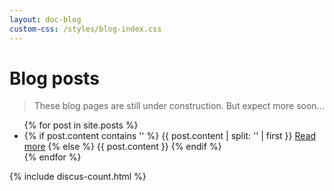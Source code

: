 ```yaml
---
layout: doc-blog
custom-css: /styles/blog-index.css
---
```

<h1> Blog posts </h1>

> These blog pages are still under construction.  But expect more soon...

<ul>
  {% for post in site.posts %}
    <li class="blog-item"  >
      <div class="blog-excerpt">
				{% if post.content contains '<!-- more -->' %}
				    {{ post.content | split: '<!-- more -->' | first }}
				    <a href="{{ post.url }}" title="Read more" class="btn btn-default">Read more</a>
				{% else %}
				    {{ post.content }}
				{% endif %}
				<a href="{{ post.url }}#disqus_thread" class="btn" title="Comments"></a>
	    </div>   
    </li>
  {% endfor %}
</ul>

{% include discus-count.html %}
 